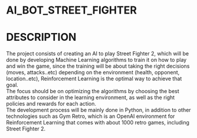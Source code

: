 # AI_BOT_STREET_FIGHTER



# DESCRIPTION
The project consists of creating an AI to play Street Fighter 2, which will be done by developing Machine Learning algorithms to train it on how to play and win the game, since the training will be about taking the right decisions (moves, attacks..etc) depending on the environment (health, opponent, location..etc), Reinforcement Learning is the optimal way to achieve that goal.  
The focus should be on optimizing the algorithms by choosing the best attributes to consider in the learning environment, as well as the right policies and rewards for each action.  
The development process will be mainly done in Python, in addition to other technologies such as Gym Retro, which is an OpenAI environment for Reinforcement Learning that comes with about 1000 retro games, including Street Fighter 2.
